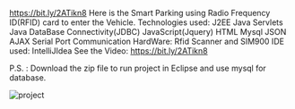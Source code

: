 https://bit.ly/2ATikn8
Here is the Smart Parking using Radio Frequency ID(RFID) card to enter the Vehicle.
Technologies used:
J2EE
Java Servlets
Java DataBase Connectivity(JDBC)
JavaScript(Jquery)
HTML
Mysql
JSON
AJAX
Serial Port Communication
HardWare: Rfid Scanner and SIM900
IDE used: IntelliJIdea
See the Video: https://bit.ly/2ATikn8

P.S. : Download the zip file to run project in Eclipse and use mysql for database.

![project](https://lh4.googleusercontent.com/C6e3CHeIYNqN6PbLbxtW2ToEgdhyD_WTc5Mqx98f36f1ZCMzY96qlo3RM8EutSB0xA1-yvFIlXpyYA=w1920-h903-rw)

